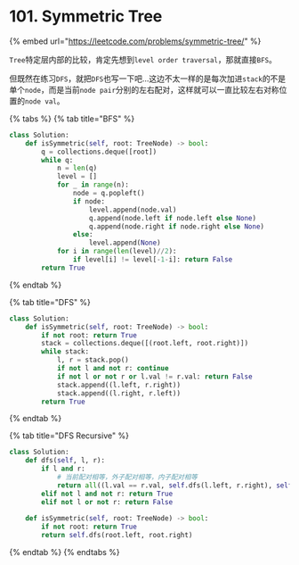 # 101. Symmetric Tree

{% embed url="https://leetcode.com/problems/symmetric-tree/" %}

`Tree`特定层内部的比较，肯定先想到`level order traversal`，那就直接`BFS`。

但既然在练习`DFS`，就把`DFS`也写一下吧...这边不太一样的是每次加进`stack`的不是单个`node`，而是当前`node pair`分别的左右配对，这样就可以一直比较左右对称位置的`node val`。

{% tabs %}
{% tab title="BFS" %}
```python
class Solution:
    def isSymmetric(self, root: TreeNode) -> bool:
        q = collections.deque([root])
        while q:
            n = len(q)
            level = []
            for _ in range(n):
                node = q.popleft()
                if node:
                    level.append(node.val)
                    q.append(node.left if node.left else None)
                    q.append(node.right if node.right else None)
                else:
                    level.append(None)
            for i in range(len(level)//2):
                if level[i] != level[-1-i]: return False
        return True
```
{% endtab %}

{% tab title="DFS" %}
```python
class Solution:
    def isSymmetric(self, root: TreeNode) -> bool:
        if not root: return True
        stack = collections.deque([(root.left, root.right)])
        while stack:
            l, r = stack.pop()
            if not l and not r: continue
            if not l or not r or l.val != r.val: return False
            stack.append((l.left, r.right))
            stack.append((l.right, r.left))
        return True
```
{% endtab %}

{% tab title="DFS Recursive" %}
```python
class Solution:
    def dfs(self, l, r):
        if l and r:
            # 当前配对相等，外子配对相等，内子配对相等
            return all((l.val == r.val, self.dfs(l.left, r.right), self.dfs(l.right, r.left)))
        elif not l and not r: return True
        elif not l or not r: return False
        
    def isSymmetric(self, root: TreeNode) -> bool:
        if not root: return True
        return self.dfs(root.left, root.right)
```
{% endtab %}
{% endtabs %}


